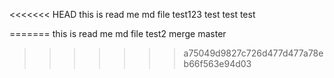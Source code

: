 <<<<<<< HEAD
this is read me md file test123 test test test


=======
this is read me md file  test2 merge master 
>>>>>>> a75049d9827c726d477d477a78eb66f563e94d03
